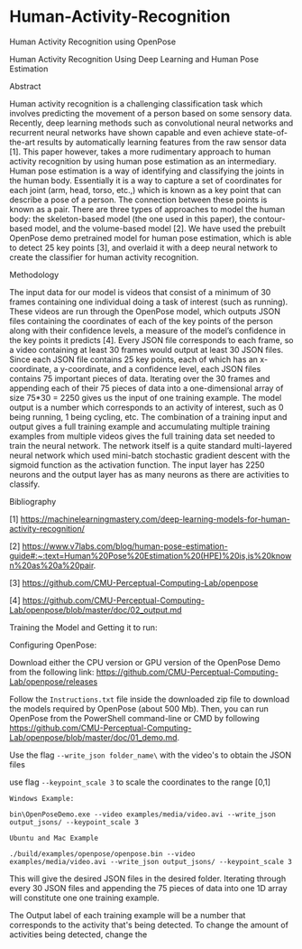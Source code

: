 # Human-Activity-Recognition
Human Activity Recognition using OpenPose

Human Activity Recognition Using Deep Learning and Human Pose Estimation

Abstract

Human activity recognition is a challenging classification task which involves predicting the movement of a person based on some sensory data. Recently, deep learning methods such as convolutional neural networks and recurrent neural networks have shown capable and even achieve state-of-the-art results by automatically learning features from the raw sensor data [1]. This paper however, takes a more rudimentary approach to human activity recognition by using human pose estimation as an intermediary. Human pose estimation is a way of identifying and classifying the joints in the human body. Essentially it is a way to capture a set of coordinates for each joint (arm, head, torso, etc.,) which is known as a key point that can describe a pose of a person. The connection between these points is known as a pair. There are three types of approaches to model the human body: the skeleton-based model (the one used in this paper), the contour-based model, and the volume-based model [2]. We have used the prebuilt OpenPose demo pretrained model for human pose estimation, which is able to detect 25 key points [3], and overlaid it with a deep neural network to create the classifier for human activity recognition.
 
Methodology

The input data for our model is videos that consist of a minimum of 30 frames containing one individual doing a task of interest (such as running). These videos are run through the OpenPose model, which outputs JSON files containing the coordinates of each of the key points of the person along with their confidence levels, a measure of the model’s confidence in the key points it predicts [4]. Every JSON file corresponds to each frame, so a video containing at least 30 frames would output at least 30 JSON files. Since each JSON file contains 25 key points, each of which has an x-coordinate, a y-coordinate, and a confidence level, each JSON files contains 75 important pieces of data. Iterating over the 30 frames and appending each of their 75 pieces of data into a one-dimensional array of size 75*30 = 2250 gives us the input of one training example. The model output is a number which corresponds to an activity of interest, such as 0 being running, 1 being cycling, etc. The combination of a training input and output gives a full training example and accumulating multiple training examples from multiple videos gives the full training data set needed to train the neural network. The network itself is a quite standard multi-layered neural network which used mini-batch stochastic gradient descent with the sigmoid function as the activation function. The input layer has 2250 neurons and the output layer has as many neurons as there are activities to classify. 

Bibliography

[1] https://machinelearningmastery.com/deep-learning-models-for-human-activity-recognition/

[2] https://www.v7labs.com/blog/human-pose-estimation-guide#:~:text=Human%20Pose%20Estimation%20(HPE)%20is,is%20known%20as%20a%20pair.

[3] https://github.com/CMU-Perceptual-Computing-Lab/openpose

[4] https://github.com/CMU-Perceptual-Computing-Lab/openpose/blob/master/doc/02_output.md

Training the Model and Getting it to run:

Configuring OpenPose:

Download either the CPU version or GPU version of the OpenPose Demo from the following link:
https://github.com/CMU-Perceptual-Computing-Lab/openpose/releases

Follow the `Instructions.txt` file inside the downloaded zip file to download the models required by OpenPose (about 500 Mb).
Then, you can run OpenPose from the PowerShell command-line or CMD by following https://github.com/CMU-Perceptual-Computing-Lab/openpose/blob/master/doc/01_demo.md.


Use the flag `--write_json folder_name\` with the video's to obtain the JSON files

use flag `--keypoint_scale 3` to scale the coordinates to the range [0,1]

```
Windows Example:

bin\OpenPoseDemo.exe --video examples/media/video.avi --write_json output_jsons/ --keypoint_scale 3
```

```
Ubuntu and Mac Example

./build/examples/openpose/openpose.bin --video examples/media/video.avi --write_json output_jsons/ --keypoint_scale 3
```

This will give the desired JSON files in the desired folder. Iterating through every 30 JSON files and appending the 75 pieces of data into one 1D array will constitute one one training example. 

The Output label of each training example will be a number that corresponds to the activity that's being detected. To change the amount of activities being detected, change the []()
